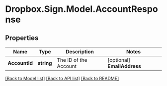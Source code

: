 # Dropbox.Sign.Model.AccountResponse

## Properties

Name | Type | Description | Notes
------------ | ------------- | ------------- | -------------
**AccountId** | **string** |  The ID of the Account  | [optional] **EmailAddress** | **string** |  The email address associated with the Account.  | [optional] **IsLocked** | **bool** |  Returns `true` if the user has been locked out of their account by a team admin.  | [optional] **IsPaidHs** | **bool** |  Returns `true` if the user has a paid Dropbox Sign account.  | [optional] **IsPaidHf** | **bool** |  Returns `true` if the user has a paid HelloFax account.  | [optional] **Quotas** | [**AccountResponseQuotas**](AccountResponseQuotas.md) |    | [optional] **CallbackUrl** | **string** |  The URL that Dropbox Sign events will `POST` to.  | [optional] **RoleCode** | **string** |  The membership role for the team.  | [optional] **TeamId** | **string** |  The id of the team account belongs to.  | [optional] **Locale** | **string** |  The locale used in this Account. Check out the list of [supported locales](/api/reference/constants/#supported-locales) to learn more about the possible values.  | [optional] **Usage** | [**AccountResponseUsage**](AccountResponseUsage.md) |    | [optional] **Settings** | [**AccountResponseSettings**](AccountResponseSettings.md) |    | [optional] 

[[Back to Model list]](../README.md#documentation-for-models) [[Back to API list]](../README.md#documentation-for-api-endpoints) [[Back to README]](../README.md)

